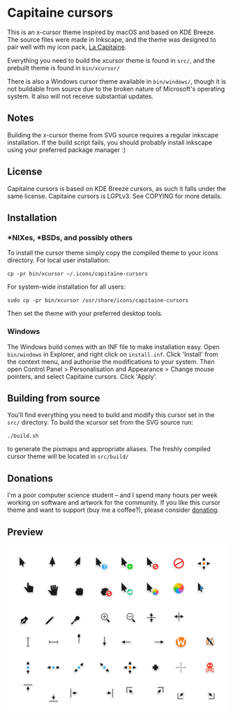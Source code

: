 # Capitaine cursors
This is an x-cursor theme inspired by macOS and based on KDE Breeze. The source files were made in Inkscape, and the theme was designed to pair well with my icon pack, [La Capitaine](https://github.com/keeferrourke/la-capitaine-icon-theme).

Everything you need to build the xcursor theme is found in `src/`, and the prebuilt theme is found in `bin/xcursor/`

There is also a Windows cursor theme available in `bin/windows/`, though it is not buildable from source due to the broken nature of Microsoft's operating system. It also will not receive substantial updates.

## Notes
Building the x-cursor theme from SVG source requires a regular inkscape installation. If the build script fails, you should probably install inkscape using your preferred package manager :)

## License
Capitaine cursors is based on KDE Breeze cursors, as such it falls under the same license.
Capitaine cursors is LGPLv3. See COPYING for more details.

## Installation
### \*NIXes, \*BSDs, and possibly others
To install the cursor theme simply copy the compiled theme to your icons directory. For local user installation:

    cp -pr bin/xcursor ~/.icons/capitaine-cursors

For system-wide installation for all users:

    sudo cp -pr bin/xcursor /usr/share/icons/capitaine-cursors

Then set the theme with your preferred desktop tools.

### Windows
The Windows build comes with an INF file to make installation easy. Open `bin/windows` in Explorer, and right click on `install.inf`. Click 'Install' from the context menu, and authorise the modifications to your system. Then open Control Panel > Personalisation and Appearance > Change mouse pointers, and select Capitaine cursors. Click 'Apply'.

## Building from source
You'll find everything you need to build and modify this cursor set in the `src/` directory. To build the xcursor set from the SVG source run:

    ./build.sh

to generate the pixmaps and appropriate aliases. The freshly compiled cursor theme will be located in `src/build/`

## Donations
I'm a poor computer science student &ndash; and I spend many hours per week working on software and artwork for the community. If you like this cursor theme and want to support (buy me a coffee?), please consider [donating](https://paypal.me/keeferrourke).

## Preview
![](preview.png)


